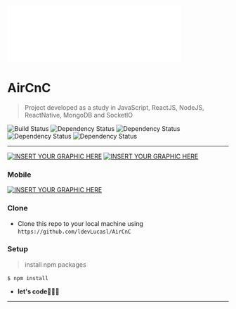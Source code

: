 ![AIRCNC](https://github.com/ldevLucasl/AirCnC/blob/master/frontend/src/assets/logo.svg)
# AirCnC
> Project developed as a study in JavaScript, ReactJS, NodeJS, ReactNative, MongoDB and SocketIO


![Build Status](http://img.shields.io/travis/badges/badgerbadgerbadger.svg?style=flat-square) 
![Dependency Status](https://img.shields.io/badge/dependencies-react-blue)
![Dependency Status](https://img.shields.io/badge/dependencies-webpack-9cf)
![Dependency Status](https://img.shields.io/badge/dependencies-axios-orange)
![Dependency Status](https://img.shields.io/badge/dependencies-nodemon-brightgreen)
*******************************************************************************************************************************

[![INSERT YOUR GRAPHIC HERE](https://imgur.com/aQiaRRM.png)]()
[![INSERT YOUR GRAPHIC HERE](https://imgur.com/SxzsnsJ.png)]()

### Mobile

[![INSERT YOUR GRAPHIC HERE](https://imgur.com/DfxsPoL.png)]()

### Clone

- Clone this repo to your local machine using `https://github.com/ldevLucasl/AirCnC`

### Setup

> install npm packages

```shell
$ npm install
```

- **let's code**🚀🚀🚀

*****************************************************************************************************************************
